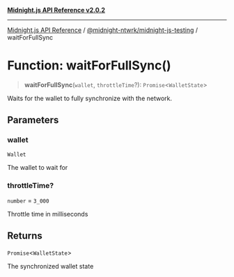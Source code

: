 [**Midnight.js API Reference v2.0.2**](../../../README.md)

***

[Midnight.js API Reference](../../../packages.md) / [@midnight-ntwrk/midnight-js-testing](../README.md) / waitForFullSync

# Function: waitForFullSync()

> **waitForFullSync**(`wallet`, `throttleTime`?): `Promise`\<`WalletState`\>

Waits for the wallet to fully synchronize with the network.

## Parameters

### wallet

`Wallet`

The wallet to wait for

### throttleTime?

`number` = `3_000`

Throttle time in milliseconds

## Returns

`Promise`\<`WalletState`\>

The synchronized wallet state
